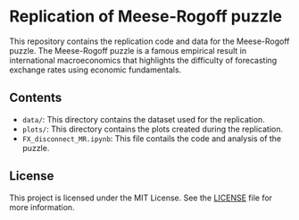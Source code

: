 # Replication of Meese-Rogoff puzzle

This repository contains the replication code and data for the Meese-Rogoff puzzle. The Meese-Rogoff puzzle is a famous empirical result in international macroeconomics that highlights the difficulty of forecasting exchange rates using economic fundamentals.

## Contents

- `data/`: This directory contains the dataset used for the replication.
- `plots/`: This directory contains the plots created during the replication.
- `FX_disconnect_MR.ipynb`: This file contails the code and analysis of the puzzle.

## License

This project is licensed under the MIT License. See the [LICENSE](LICENSE) file for more information.

